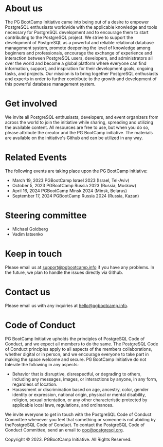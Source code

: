 # About us
The PG BootCamp Initiative came into being out of a desire to empower PostgreSQL enthusiasts worldwide with the applicable knowledge and tools necessary for  PostgreSQL development and to encourage them to start contributing to the PostgreSQL project.
We strive to support the development of PostgreSQL as a powerful and reliable relational database management system, promote deepening the level of knowledge  among beginners and professionals, encourage the exchange of experience and interaction between PostgreSQL users, developers, and administrators all over the  world and become a global platform where everyone can find information, support, and inspiration for their development goals, ongoing tasks, and projects.
Our mission is to bring together PostgreSQL enthusiasts and experts in order to further contribute to the growth and development of this powerful database 
management system.

# Get involved
We invite all PostgreSQL enthusiasts, developers, and event organizers from across the world to join the initiative while sharing, spreading and utilizing the available content.
All resources are free to use, but when you do so, please attribute the creator and the PG BootCamp initiative.
The materials are available on the initiative's Github and can be utilized in any way. 

# Related Events
The following events are taking place upon the PG BootCamp initiative:
- March 19, 2023   PGBootCamp Israel 2023 (Israel, Tel-Aviv)
- October 5, 2023   PGBootCamp Russia 2023 (Russia, Moskow)
- April 16, 2024   PGBootCamp Minsk 2024 (Minsk, Belarus)
- September 17, 2024   PGBootCamp Russia 2024 (Russia, Kazan)

# Steering committee

- Michael Goldberg
- Vadim Iatsenko

# Keep in touch
Please email us at support@pgbootcamp.info if you have any problems. In the future, we plan to handle the issues directly via Github.

# Contact us
Please email us with any inquiries at hello@pgbootcamp.info.

# Code of Conduct

PG BootCamp Initiative upholds the principles of PostgreSQL Code of Conduct, and we expect all members to do the same. The PostgreSQL Code of Conduct principles apply to all aspects of the members collaborations, whether digital or in person, and we encourage everyone to take part in making the space welcome and secure. PG BootCamp Initiative do not tolerate the following in any aspects:

- Behavior that is disruptive, disrespectful, or degrading to others, including any messages, images, or interactions by anyone, in any form, regardless of location.
- Harassment or discrimination based on age, ancestry, color, gender identity or expression, national origin, physical or mental disability, religion, sexual orientation, or any other characteristic protected by applicable local laws, regulations, and ordinances.

We invite everyone to get in touch with the PostgreSQL Code of Conduct Committee whenever you feel that something or someone is not abiding by thePostgreSQL Code of Conduct. To contact the PostgreSQL Code of Conduct Committee, send an email to coc@postgresql.org.

Copyright © 2023. PGBootCamp Initiative. All Rights Reserved.



